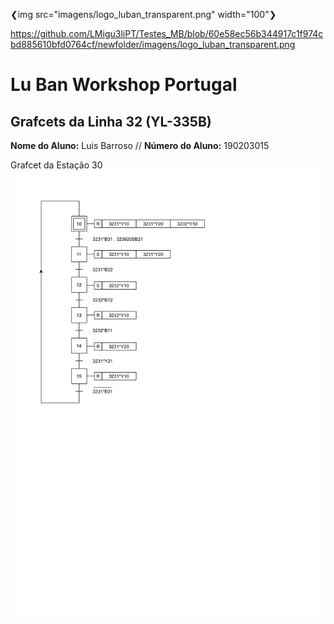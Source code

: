 ❮img src="imagens/logo_luban_transparent.png" width="100"❯


https://github.com/LMigu3liPT/Testes_MB/blob/60e58ec56b344917c1f974cbd885610bfd0764cf/newfolder/imagens/logo_luban_transparent.png

# Lu Ban Workshop Portugal

## Grafcets da Linha 32 (YL-335B)

<p>
  <strong>Nome do Aluno:</strong> Luis Barroso // <strong>Número do Aluno:</strong> 190203015
</p>

Grafcet da Estação 30 
![39PLC-1.png](./39PLC-1.png)
